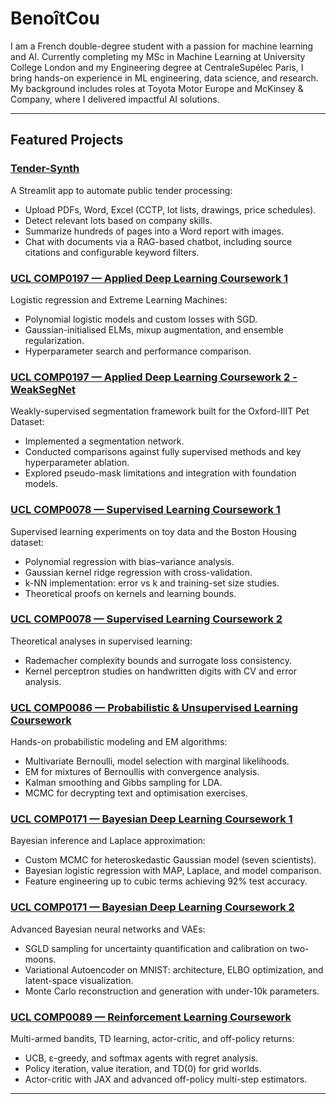 # BenoîtCou

I am a French double-degree student with a passion for machine learning and AI. Currently completing my MSc in Machine Learning at University College London and my Engineering degree at CentraleSupélec Paris, I bring hands-on experience in ML engineering, data science, and research. My background includes roles at Toyota Motor Europe and McKinsey & Company, where I delivered impactful AI solutions.

---

## Featured Projects

### [Tender-Synth](https://github.com/BenoitCou/Tender-Synth)
A Streamlit app to automate public tender processing:
- Upload PDFs, Word, Excel (CCTP, lot lists, drawings, price schedules).
- Detect relevant lots based on company skills.
- Summarize hundreds of pages into a Word report with images.
- Chat with documents via a RAG-based chatbot, including source citations and configurable keyword filters.

### [UCL COMP0197 — Applied Deep Learning Coursework 1](https://github.com/BenoitCou/UCL-COMP0197-Applied-Deep-Learning-Coursework-1)
Logistic regression and Extreme Learning Machines:
- Polynomial logistic models and custom losses with SGD.
- Gaussian-initialised ELMs, mixup augmentation, and ensemble regularization.
- Hyperparameter search and performance comparison.

### [UCL COMP0197 — Applied Deep Learning Coursework 2 - WeakSegNet](https://github.com/BenoitCou/UCL-COMP0197-Applied-Deep-Learning-Coursework-2-WeakSegNet)
Weakly-supervised segmentation framework built for the Oxford-IIIT Pet Dataset:
- Implemented a segmentation network.
- Conducted comparisons against fully supervised methods and key hyperparameter ablation.
- Explored pseudo-mask limitations and integration with foundation models.

### [UCL COMP0078 — Supervised Learning Coursework 1](https://github.com/BenoitCou/UCL-COMP0078-Supervised-Learning-Coursework-1)
Supervised learning experiments on toy data and the Boston Housing dataset:
- Polynomial regression with bias–variance analysis.
- Gaussian kernel ridge regression with cross-validation.
- k-NN implementation: error vs k and training-set size studies.
- Theoretical proofs on kernels and learning bounds.

### [UCL COMP0078 — Supervised Learning Coursework 2](https://github.com/BenoitCou/UCL-COMP0078-Supervised-Learning-Coursework-2)
Theoretical analyses in supervised learning:
- Rademacher complexity bounds and surrogate loss consistency.
- Kernel perceptron studies on handwritten digits with CV and error analysis.

### [UCL COMP0086 — Probabilistic & Unsupervised Learning Coursework](https://github.com/BenoitCou/UCL-COMP0086-Probabilistic-and-Unsupervised-Learning-Coursework)
Hands-on probabilistic modeling and EM algorithms:
- Multivariate Bernoulli, model selection with marginal likelihoods.
- EM for mixtures of Bernoullis with convergence analysis.
- Kalman smoothing and Gibbs sampling for LDA.
- MCMC for decrypting text and optimisation exercises.

### [UCL COMP0171 — Bayesian Deep Learning Coursework 1](https://github.com/BenoitCou/UCL-COMP0171-Bayesian-Deep-Learning-Coursework-1)
Bayesian inference and Laplace approximation:
- Custom MCMC for heteroskedastic Gaussian model (seven scientists).
- Bayesian logistic regression with MAP, Laplace, and model comparison.
- Feature engineering up to cubic terms achieving 92% test accuracy.

### [UCL COMP0171 — Bayesian Deep Learning Coursework 2](https://github.com/BenoitCou/UCL-COMP0171-Bayesian-Deep-Learning-Coursework-2)
Advanced Bayesian neural networks and VAEs:
- SGLD sampling for uncertainty quantification and calibration on two-moons.
- Variational Autoencoder on MNIST: architecture, ELBO optimization, and latent-space visualization.
- Monte Carlo reconstruction and generation with under-10k parameters.

### [UCL COMP0089 — Reinforcement Learning Coursework](https://github.com/BenoitCou/UCL-COMP0089-Reinforcement-Learning-Coursework-1)
Multi-armed bandits, TD learning, actor-critic, and off-policy returns:
- UCB, ε-greedy, and softmax agents with regret analysis.
- Policy iteration, value iteration, and TD(0) for grid worlds.
- Actor-critic with JAX and advanced off-policy multi-step estimators.

---
